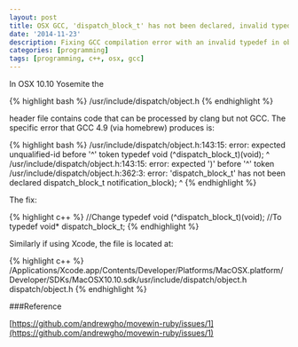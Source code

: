 ```yaml
---
layout: post
title: OSX GCC, 'dispatch_block_t' has not been declared, invalid typedef
date: '2014-11-23'
description: Fixing GCC compilation error with an invalid typedef in object.h
categories: [programming]
tags: [programming, c++, osx, gcc]
---
```


In OSX 10.10 Yosemite the 

{% highlight bash %}
/usr/include/dispatch/object.h
{% endhighlight %}

header file contains code that can be processed by clang but not GCC. The specific error that GCC 4.9 (via homebrew) produces is:

{% highlight bash %}
/usr/include/dispatch/object.h:143:15: error: expected unqualified-id before '^' token
 typedef void (^dispatch_block_t)(void);
               ^
/usr/include/dispatch/object.h:143:15: error: expected ')' before '^' token
/usr/include/dispatch/object.h:362:3: error: 'dispatch_block_t' has not been declared
   dispatch_block_t notification_block);
   ^
{% endhighlight %}



The fix:

{% highlight c++ %}
//Change
typedef void (^dispatch_block_t)(void);
//To
typedef void* dispatch_block_t;
{% endhighlight %}


Similarly if using Xcode, the file is located at:

{% highlight c++ %}
/Applications/Xcode.app/Contents/Developer/Platforms/MacOSX.platform/Developer/SDKs/MacOSX10.10.sdk/usr/include/dispatch/object.h dispatch/object.h
{% endhighlight %}

###Reference


[https://github.com/andrewgho/movewin-ruby/issues/1](https://github.com/andrewgho/movewin-ruby/issues/1)